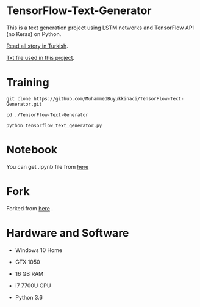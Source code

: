 # TensorFlow-Text-Generator

This is a text generation project using LSTM networks and TensorFlow API (no Keras) on Python.

[Read all story in Turkish](https://medium.com/@mubuyuk51/tensorflow-ile-yaz%C4%B1-%C3%BCretmek-f7bdc8b1f453).

[Txt file used in this project](http://www.glozman.com/TextPages/Harry%20Potter%201%20-%20Sorcerer's%20Stone.txt).

# Training

```git clone https://github.com/MuhammedBuyukkinaci/TensorFlow-Text-Generator.git```

```cd ./TensorFlow-Text-Generator```

```python tensorflow_text_generator.py```

# Notebook

You can get .ipynb file from [here](https://github.com/MuhammedBuyukkinaci/My-Jupyter-Files-1/blob/master/HP_text_generator.ipynb)

# Fork
Forked from [here](https://gist.github.com/MBoustani/437cea275fa9d40c9e60eac9ba71456c) .

# Hardware and Software
- Windows 10 Home

- GTX 1050

- 16 GB RAM

- i7 7700U CPU

- Python 3.6
